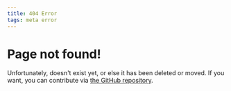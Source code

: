 ```yaml
---
title: 404 Error
tags: meta error
---
```


<script>
page_name = document.URL.replace("{{ site.url | append:site.baseurl | append:"/" }}","")
str = ""
if (page_name != "" && page_name != null && !page_name.includes("://")) {
  str = "the page <code>" + page_name + "</code>"
} else {
  str = "this page"
}
</script>

# Page not found!
Unfortunately, <script>document.write(str)</script> doesn't exist yet, or else it has been deleted or moved. If you want, you can contribute via [the GitHub repository](https://github.com/TristanBomb/Pathfinder-2-SRD).
